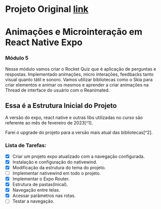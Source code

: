 # Projeto Original [link](https://github.com/rocketseat-education/ignitequiz_template)
# Animações e Microinteração em React Native Expo

### Módulo 5
Nesse módulo vamos criar o Rocket Quiz que é aplicação de perguntas e respostas. Implementado animações, micro interações, feedbacks tanto visual quanto tátil e sonoro. Vamos utilizar bibliotecas como o Skia para criar elementos e animar os mesmos e aprender a criar animações na Thread de interface do usuário com o Reanimated.

## Essa é a Estrutura Inicial do Projeto
A versão do expo, react native e outras libs utilizadas no curso são referente ao mês de fevereiro de 2023[^1].

Farei o upgrade do projeto para a versão mais atual das bibliotecas[^2].

### Lista de Tarefas:

- [x]  Criar um projeto expo atualizado com a navegação configurada. 
- [x]  Instalação e configuração do nativewind. 
- [x]  Modificação da estrutura do tema do projeto. 
- [ ]  Implementar nativewind em todo o projeto. 
- [x]  Implementar o Expo Router. 
- [x]  Estrutura de pastas(Inical). 
- [x]  Navegação entre telas.
- [x]  Acessar parâmetros nas rotas.
- [ ]  Testar a navegação.
